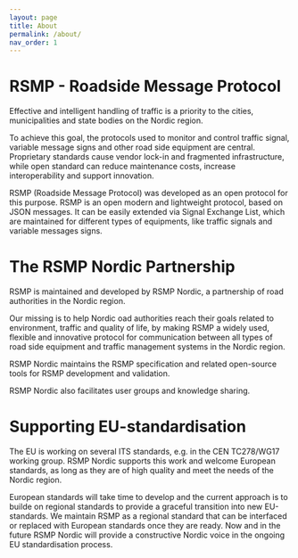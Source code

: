 ```yaml
---
layout: page
title: About
permalink: /about/
nav_order: 1
---
```


# RSMP - Roadside Message Protocol
Effective and intelligent handling of traffic is a priority to the cities, municipalities and state bodies on the Nordic region.

To achieve this goal, the protocols used to monitor and control traffic signal, variable message signs and other road side equipment are central. Proprietary standards cause vendor lock-in and fragmented infrastructure, while open standard can reduce maintenance costs, increase interoperability and support innovation.

RSMP (Roadside Message Protocol) was developed as an open protocol for this purpose. RSMP is an  open modern and lightweight protocol, based on JSON messages. It can be easily extended via Signal Exchange List, which are maintained for different types of equipments, like traffic signals and variable messages signs.

# The RSMP Nordic Partnership
RSMP is maintained and developed by RSMP Nordic, a partnership of road authorities in the Nordic region.

Our missing is to help Nordic oad authorities reach their goals related to environment, traffic and quality of life, by making RSMP a widely used, flexible and innovative protocol for communication  between all types of road side equipment and traffic management systems in the Nordic region.

RSMP Nordic maintains the RSMP specification and related open-source tools for RSMP development and validation.

RSMP Nordic also facilitates user groups and knowledge sharing.

# Supporting EU-standardisation
The EU is working on several ITS standards, e.g. in the CEN TC278/WG17 working group. RSMP Nordic supports this work and welcome European standards, as long as they are of high quality and meet the needs of the Nordic region.

European standards will take time to develop and the current approach is to builde  on regional standards to provide a graceful transition into new EU-standards. We maintain RSMP as a regional standard that can be interfaced or replaced with European standards once they are ready. Now and in the future RSMP Nordic will provide a constructive Nordic voice in the ongoing EU standardisation process.
